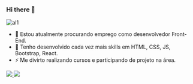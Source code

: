 ### Hi there 👋

![al1](https://user-images.githubusercontent.com/115246440/217679418-562755a5-a989-44e8-b8e7-2c671b605ab3.gif)


- 🔭 Estou atualmente procurando emprego como desenvolvedor Front-End.
- 🌱 Tenho desenvolvido cada vez mais skills em HTML, CSS, JS, Bootstrap, React.  
- ⚡ Me divirto realizando cursos e participando de projeto na área.

<div>
  <a href="mailto:samyr.midia1234@gmail.com" >
  <img src="https://img.shields.io/badge/Gmail-D14836?style=for-the-badge&logo=gmail&logoColor=white" />
  </a>
  <a href="https://www.linkedin.com/in/samyr-victor-dev/" >
    <img src="https://img.shields.io/badge/LinkedIn-0077B5?style=for-the-badge&logo=linkedin&logoColor=white" />
  </a>
